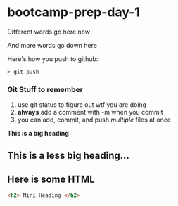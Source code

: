 # bootcamp-prep-day-1

Different words go here now 

And more words go down here    

Here's how you push to github:

```
> git push
```

### Git Stuff to remember

1. use git status to figure out wtf you are doing
1. **always** add a comment with -m when you commit
1. you can add, commit, and push _multiple_ files at once

**This is a big heading**

## This is a less big heading...

## Here is some HTML

```html
<h2> Mini Heading </h2>
```
    


